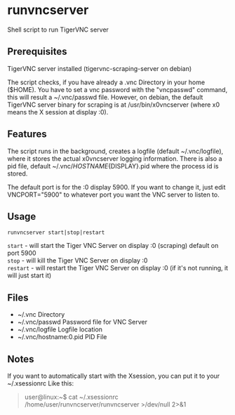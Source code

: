 # runvncserver
Shell script to run TigerVNC server 

## Prerequisites
TigerVNC server installed (tigervnc-scraping-server on debian)  

The script checks, if you have already a .vnc Directory in your home ($HOME). You have to set a vnc password with the "vncpasswd" command, this will result a ~/.vnc/passwd file. However, on debian, the default TigerVNC server binary for scraping is at /usr/bin/x0vncserver (where x0 means the X session at display :0).

## Features
The script runs in the background, creates a logfile (default ~/.vnc/logfile), where it stores the actual x0vncserver logging information. There is also a pid file, default ~/.vnc/${HOSTNAME}${DISPLAY}.pid where the process id is stored.

The default port is for the :0 display 5900. If you want to change it, just edit VNCPORT="5900" to whatever port you want the VNC server to listen to.


## Usage
`runvncserver start|stop|restart`  

`start` - will start the Tiger VNC Server on display :0 (scraping) default on port 5900  
`stop` - will kill the Tiger VNC Server on display :0  
`restart` - will restart the Tiger VNC Server on display :0 (if it's not running, it will just start it)  

## Files
* ~/.vnc Directory  
* ~/.vnc/passwd Password file for VNC Server
* ~/.vnc/logfile Logfile location
* ~/.vnc/hostname:0.pid PID File

## Notes

If you want to automatically start with the Xsession, you can put it to your ~/.xsessionrc
Like this:

> user@linux:~$ cat ~/.xsessionrc  
> /home/user/runvncserver/runvncserver >/dev/null 2>&1
